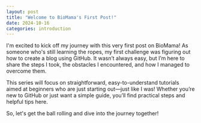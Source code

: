 ```yaml
---
layout: post
title: "Welcome to BioMama's First Post!"
date: 2024-10-16
categories: introduction
---
```

I'm excited to kick off my journey with this very first post on BioMama! As someone who's still learning the ropes, my first challenge was figuring out how to create a blog using GitHub. It wasn’t always easy, but I’m here to share the steps I took, the obstacles I encountered, and how I managed to overcome them.

This series will focus on straightforward, easy-to-understand tutorials aimed at beginners who are just starting out—just like I was! Whether you’re new to GitHub or just want a simple guide, you’ll find practical steps and helpful tips here.

So, let's get the ball rolling and dive into the journey together!
